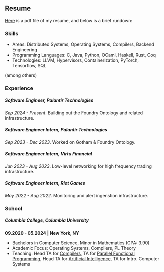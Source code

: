 ## Resume
[Here](chris_yoon.pdf) is a pdf file of my resume, and below is a brief rundown:

### Skills
- Areas: Distributed Systems, Operating Systems, Compilers, Backend Engineering
- Programming Languages: C, Java, Python, OCaml, Haskell, Rust, Coq
- Technologies: LLVM, Hypervisors, Containerization, PyTorch, Tensorflow, SQL

(among others)

### Experience
##### Software Engineer, Palantir Technologies
*Sep 2024 - Present*. Building out the Foundry Ontology and related infrastructure.

##### Software Engineer Intern, Palantir Technologies
*Sep 2023 - Dec 2023*. Worked on Gotham & Foundry Ontology.

##### Software Engineer Intern, Virtu Financial
*Jun 2023 - Aug 2023*. Low-level networking for high frequency trading infrastructure.

##### Software Engineer Intern, Riot Games 
*May 2022 - Aug 2022*. Monitoring and alert ingenstion infrastructure.

### School
##### Columbia College, Columbia University
**09.2020 - 05.2024 | New York, NY**
- Bachelors in Computer Science, Minor in Mathematics (GPA: 3.90)
- Academic Focus: Operating Systems, Compilers, PL Theory
- Teaching: Head TA for [Compilers](https://verigu.github.io/4115Spring2024/), TA for [Parallel Functional Programming](https://www.cs.columbia.edu/~sedwards/classes/2022/4995-fall/index.html), Head TA for [Artificial Intelligence](https://tonydear.com/teaching/coms4701), TA for Intro. Computer Systems
